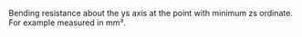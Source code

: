 Bending resistance about the ys axis at the point with minimum zs ordinate. For example measured in mm³.